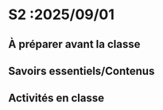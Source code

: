 # S2 :<!-- varexp:begin S2 -->2025/09/01<!-- varexp:end --> 


## À préparer avant la classe

## Savoirs essentiels/Contenus

## Activités en classe
